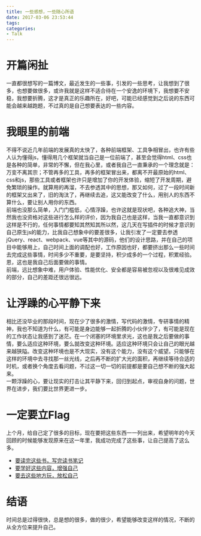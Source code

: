 ```yaml
---
title: 一些感想，一些随心所语
date: 2017-03-06 23:53:44
tags:
categories: 
- Talk
---
```


# 开篇闲扯
一直都很想写的一篇博文，最近发生的一些事，引发的一些思考，让我想到了很多，也想要做很多，或许我就是这样不适合待在一个安逸的环境下，我想要不安稳，我想要折腾，这才是真正的乐趣所在，好吧，可能已经感觉到之后说的东西可能会越来越跑题，不过真的是自己想要表达的一些内容。

<!-- more -->

# 我眼里的前端
不得不说近几年前端的发展真的太快了，各种前端框架、工具争相冒出，也许有些人认为懂得js，懂得用几个框架就当自己是一位前端了，甚至会觉得html、css也是各种的简单，非常的不懈，但在我心里，或者我自己一直秉承的一个理念就是：万变不离其宗；不管再多的工具，再多的框架冒出来，都离不开最原始的html、css和js，那些工具或者框架也许只是增加了你的开发体验，缩短了开发周期，避免繁琐的操作。就算用的再溜，不去参透其中的思想，那又如何，过了一段时间新的框架又出来了，旧的淘汰了，再继续去追，这又能改变了什么，用别人的东西不算什么，要让别人用你的东西。  
前端也没那么简单，入门门槛低，心情浮躁，也许这就是现状吧，各种追大神，当然我也没资格对这些进行怎么样的评价，因为我自己也是这样，当我一直都意识到这样是不行的，任何事情都要知其然知其所以然，这几天在写插件的时候才意识到自己原生js的能力，比我自己想象中的要差很多，让我引发了一定要去参透jQuery、react、webpack、vue等其中的源码，他们的设计思路，并在自己的项目中能够用上，自己时间上面的调配也好，工作原因也好，都要挤出那么一些时间去完成这些事情，时间多少不重要，是要坚持，积少成多的一个过程，积累经验。恩，这也是我自己后面要做的事情。  
前端，远比想象中难，用户体验、性能优化、安全都是容易被忽视以及很难见成效的部分，自己的差距还很远很远。
# 让浮躁的心平静下来
相比还没毕业的那段时间，现在少了很多的激情，写代码的激情，专研事情的精神，我也不知道为什么，有可能是身边能够一起折腾的小伙伴少了，有可能是现在的工作状态让我感到了迷茫。在一个闭塞的环境里求光，这也是我之后要做的事情，要么适应这种环境，要么就改变这种环境。适应这种环境只会让自己的眼光越来越狭隘。改变这种环境也是不大现实，没有这个能力，没有这个威望。只能够在这样的环境中去寻找那一丝光线，之后再不断的扩大光的面积，再继续等待合适的时机，或者换个角度去看问题，不过这一切一切的前提都是要自己想不断的强大起来。  
一颗浮躁的心，要让现实的打击让其平静下来，回归到起点，审视自身的问题，世界在进步，我们要比世界更进一步。
# 一定要立Flag
上个月，给自己定了很多的目标，现在要把这些东西一一列出来，希望明年的今天回顾的时候能够发现原来在这一年里，我成功完成了这些事，让自己提高了这么多。  

* [要读完这些书，写完读书笔记](http://note.youdao.com/noteshare?id=947d1c945fc290b9c6be869fc6ff196a&sub=C1E7612EEB28435EB95CD6D1E11FE5EF)  
* [要学好这些内容，增强自己](http://note.youdao.com/noteshare?id=821a348393c28d9dd6a357d030f81df0&sub=FEEFC908B6054815A146B9A791A640E5)  
* [要去这些地方玩，放松自己](http://note.youdao.com/noteshare?id=efd9ff98c9cd1c714f880e6d7b7d874c&sub=C92C05B7B27E46B18D4CB8839C5424F6)

# 结语
时间总是过得很快，总是想的很多，做的很少，希望能够改变这样的情况，不断的从全方位来提升自己。